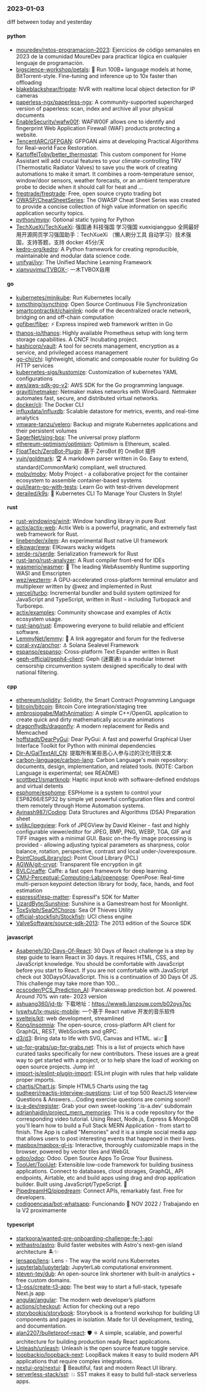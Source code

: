 ### 2023-01-03
diff between today and yesterday

#### python
* [mouredev/retos-programacion-2023](https://github.com/mouredev/retos-programacion-2023): Ejercicios de código semanales en 2023 de la comunidad MoureDev para practicar lógica en cualquier lenguaje de programación.
* [bigscience-workshop/petals](https://github.com/bigscience-workshop/petals): 🌸 Run 100B+ language models at home, BitTorrent-style. Fine-tuning and inference up to 10x faster than offloading
* [blakeblackshear/frigate](https://github.com/blakeblackshear/frigate): NVR with realtime local object detection for IP cameras
* [paperless-ngx/paperless-ngx](https://github.com/paperless-ngx/paperless-ngx): A community-supported supercharged version of paperless: scan, index and archive all your physical documents
* [EnableSecurity/wafw00f](https://github.com/EnableSecurity/wafw00f): WAFW00F allows one to identify and fingerprint Web Application Firewall (WAF) products protecting a website.
* [TencentARC/GFPGAN](https://github.com/TencentARC/GFPGAN): GFPGAN aims at developing Practical Algorithms for Real-world Face Restoration.
* [KartoffelToby/better_thermostat](https://github.com/KartoffelToby/better_thermostat): This custom component for Home Assistant will add crucial features to your climate-controlling TRV (Thermostatic Radiator Valves) to save you the work of creating automations to make it smart. It combines a room-temperature sensor, window/door sensors, weather forecasts, or an ambient temperature probe to decide when it should call for heat and …
* [freqtrade/freqtrade](https://github.com/freqtrade/freqtrade): Free, open source crypto trading bot
* [OWASP/CheatSheetSeries](https://github.com/OWASP/CheatSheetSeries): The OWASP Cheat Sheet Series was created to provide a concise collection of high value information on specific application security topics.
* [python/mypy](https://github.com/python/mypy): Optional static typing for Python
* [TechXueXi/TechXueXi](https://github.com/TechXueXi/TechXueXi): 强国通 科技强国 学习强国 xuexiqiangguo 全网最好用开源网页学习强国助手：TechXueXi （懒人刷分工具 自动学习）技术强国，支持答题，支持 docker 45分/天
* [kedro-org/kedro](https://github.com/kedro-org/kedro): A Python framework for creating reproducible, maintainable and modular data science code.
* [unifyai/ivy](https://github.com/unifyai/ivy): The Unified Machine Learning Framework
* [xianyuyimu/TVBOX-](https://github.com/xianyuyimu/TVBOX-): 一木TVBOX自用

#### go
* [kubernetes/minikube](https://github.com/kubernetes/minikube): Run Kubernetes locally
* [syncthing/syncthing](https://github.com/syncthing/syncthing): Open Source Continuous File Synchronization
* [smartcontractkit/chainlink](https://github.com/smartcontractkit/chainlink): node of the decentralized oracle network, bridging on and off-chain computation
* [gofiber/fiber](https://github.com/gofiber/fiber): ⚡️ Express inspired web framework written in Go
* [thanos-io/thanos](https://github.com/thanos-io/thanos): Highly available Prometheus setup with long term storage capabilities. A CNCF Incubating project.
* [hashicorp/vault](https://github.com/hashicorp/vault): A tool for secrets management, encryption as a service, and privileged access management
* [go-chi/chi](https://github.com/go-chi/chi): lightweight, idiomatic and composable router for building Go HTTP services
* [kubernetes-sigs/kustomize](https://github.com/kubernetes-sigs/kustomize): Customization of kubernetes YAML configurations
* [aws/aws-sdk-go-v2](https://github.com/aws/aws-sdk-go-v2): AWS SDK for the Go programming language.
* [gravitl/netmaker](https://github.com/gravitl/netmaker): Netmaker makes networks with WireGuard. Netmaker automates fast, secure, and distributed virtual networks.
* [docker/cli](https://github.com/docker/cli): The Docker CLI
* [influxdata/influxdb](https://github.com/influxdata/influxdb): Scalable datastore for metrics, events, and real-time analytics
* [vmware-tanzu/velero](https://github.com/vmware-tanzu/velero): Backup and migrate Kubernetes applications and their persistent volumes
* [SagerNet/sing-box](https://github.com/SagerNet/sing-box): The universal proxy platform
* [ethereum-optimism/optimism](https://github.com/ethereum-optimism/optimism): Optimism is Ethereum, scaled.
* [FloatTech/ZeroBot-Plugin](https://github.com/FloatTech/ZeroBot-Plugin): 基于 ZeroBot 的 OneBot 插件
* [yuin/goldmark](https://github.com/yuin/goldmark): 🏆 A markdown parser written in Go. Easy to extend, standard(CommonMark) compliant, well structured.
* [moby/moby](https://github.com/moby/moby): Moby Project - a collaborative project for the container ecosystem to assemble container-based systems
* [quii/learn-go-with-tests](https://github.com/quii/learn-go-with-tests): Learn Go with test-driven development
* [derailed/k9s](https://github.com/derailed/k9s): 🐶 Kubernetes CLI To Manage Your Clusters In Style!

#### rust
* [rust-windowing/winit](https://github.com/rust-windowing/winit): Window handling library in pure Rust
* [actix/actix-web](https://github.com/actix/actix-web): Actix Web is a powerful, pragmatic, and extremely fast web framework for Rust.
* [linebender/xilem](https://github.com/linebender/xilem): An experimental Rust native UI framework
* [elkowar/eww](https://github.com/elkowar/eww): ElKowars wacky widgets
* [serde-rs/serde](https://github.com/serde-rs/serde): Serialization framework for Rust
* [rust-lang/rust-analyzer](https://github.com/rust-lang/rust-analyzer): A Rust compiler front-end for IDEs
* [wasmerio/wasmer](https://github.com/wasmerio/wasmer): 🚀 The leading WebAssembly Runtime supporting WASI and Emscripten
* [wez/wezterm](https://github.com/wez/wezterm): A GPU-accelerated cross-platform terminal emulator and multiplexer written by @wez and implemented in Rust
* [vercel/turbo](https://github.com/vercel/turbo): Incremental bundler and build system optimized for JavaScript and TypeScript, written in Rust – including Turbopack and Turborepo.
* [actix/examples](https://github.com/actix/examples): Community showcase and examples of Actix ecosystem usage.
* [rust-lang/rust](https://github.com/rust-lang/rust): Empowering everyone to build reliable and efficient software.
* [LemmyNet/lemmy](https://github.com/LemmyNet/lemmy): 🐀 A link aggregator and forum for the fediverse
* [coral-xyz/anchor](https://github.com/coral-xyz/anchor): ⚓ Solana Sealevel Framework
* [espanso/espanso](https://github.com/espanso/espanso): Cross-platform Text Expander written in Rust
* [geph-official/geph4-client](https://github.com/geph-official/geph4-client): Geph (迷霧通) is a modular Internet censorship circumvention system designed specifically to deal with national filtering.

#### cpp
* [ethereum/solidity](https://github.com/ethereum/solidity): Solidity, the Smart Contract Programming Language
* [bitcoin/bitcoin](https://github.com/bitcoin/bitcoin): Bitcoin Core integration/staging tree
* [ambrosiogabe/MathAnimation](https://github.com/ambrosiogabe/MathAnimation): A simple C++/OpenGL application to create quick and dirty mathematically accurate animations
* [dragonflydb/dragonfly](https://github.com/dragonflydb/dragonfly): A modern replacement for Redis and Memcached
* [hoffstadt/DearPyGui](https://github.com/hoffstadt/DearPyGui): Dear PyGui: A fast and powerful Graphical User Interface Toolkit for Python with minimal dependencies
* [Dir-A/GalTextAll_CN](https://github.com/Dir-A/GalTextAll_CN): 提取所有某些恶心人参与过的汉化项目文本
* [carbon-language/carbon-lang](https://github.com/carbon-language/carbon-lang): Carbon Language's main repository: documents, design, implementation, and related tools. (NOTE: Carbon Language is experimental; see README)
* [scottbez1/smartknob](https://github.com/scottbez1/smartknob): Haptic input knob with software-defined endstops and virtual detents
* [esphome/esphome](https://github.com/esphome/esphome): ESPHome is a system to control your ESP8266/ESP32 by simple yet powerful configuration files and control them remotely through Home Automation systems.
* [Avinash987/Coding](https://github.com/Avinash987/Coding): Data Structures and Algorithms (DSA) Preparation sheet
* [sylikc/jpegview](https://github.com/sylikc/jpegview): Fork of JPEGView by David Kleiner - fast and highly configurable viewer/editor for JPEG, BMP, PNG, WEBP, TGA, GIF and TIFF images with a minimal GUI. Basic on-the-fly image processing is provided - allowing adjusting typical parameters as sharpness, color balance, rotation, perspective, contrast and local under-/overexposure.
* [PointCloudLibrary/pcl](https://github.com/PointCloudLibrary/pcl): Point Cloud Library (PCL)
* [AGWA/git-crypt](https://github.com/AGWA/git-crypt): Transparent file encryption in git
* [BVLC/caffe](https://github.com/BVLC/caffe): Caffe: a fast open framework for deep learning.
* [CMU-Perceptual-Computing-Lab/openpose](https://github.com/CMU-Perceptual-Computing-Lab/openpose): OpenPose: Real-time multi-person keypoint detection library for body, face, hands, and foot estimation
* [espressif/esp-matter](https://github.com/espressif/esp-matter): Espressif's SDK for Matter
* [LizardByte/Sunshine](https://github.com/LizardByte/Sunshine): Sunshine is a Gamestream host for Moonlight.
* [ToxSylph/SeaOfChoros](https://github.com/ToxSylph/SeaOfChoros): Sea Of Thieves Utility
* [official-stockfish/Stockfish](https://github.com/official-stockfish/Stockfish): UCI chess engine
* [ValveSoftware/source-sdk-2013](https://github.com/ValveSoftware/source-sdk-2013): The 2013 edition of the Source SDK

#### javascript
* [Asabeneh/30-Days-Of-React](https://github.com/Asabeneh/30-Days-Of-React): 30 Days of React challenge is a step by step guide to learn React in 30 days. It requires HTML, CSS, and JavaScript knowledge. You should be comfortable with JavaScript before you start to React. If you are not comfortable with JavaScript check out 30DaysOfJavaScript. This is a continuation of 30 Days Of JS. This challenge may take more than 100…
* [pcscoder/PCS_Prediction_AI](https://github.com/pcscoder/PCS_Prediction_AI): Pancakeswap prediction bot. AI powered. Around 70% win rate- 2023 version
* [ashuang360/jd-tb](https://github.com/ashuang360/jd-tb): 下载地址：https://wwwb.lanzouw.com/b02pys7pc
* [lyswhut/lx-music-mobile](https://github.com/lyswhut/lx-music-mobile): 一个基于 React native 开发的音乐软件
* [sveltejs/kit](https://github.com/sveltejs/kit): web development, streamlined
* [Kong/insomnia](https://github.com/Kong/insomnia): The open-source, cross-platform API client for GraphQL, REST, WebSockets and gRPC.
* [d3/d3](https://github.com/d3/d3): Bring data to life with SVG, Canvas and HTML. 📊📈🎉
* [up-for-grabs/up-for-grabs.net](https://github.com/up-for-grabs/up-for-grabs.net): This is a list of projects which have curated tasks specifically for new contributors. These issues are a great way to get started with a project, or to help share the load of working on open source projects. Jump in!
* [import-js/eslint-plugin-import](https://github.com/import-js/eslint-plugin-import): ESLint plugin with rules that help validate proper imports.
* [chartjs/Chart.js](https://github.com/chartjs/Chart.js): Simple HTML5 Charts using the <canvas> tag
* [sudheerj/reactjs-interview-questions](https://github.com/sudheerj/reactjs-interview-questions): List of top 500 ReactJS Interview Questions & Answers....Coding exercise questions are coming soon!!
* [is-a-dev/register](https://github.com/is-a-dev/register): Grab your own sweet-looking '.is-a.dev' subdomain
* [adrianhajdin/project_mern_memories](https://github.com/adrianhajdin/project_mern_memories): This is a code repository for the corresponding video tutorial. Using React, Node.js, Express & MongoDB you'll learn how to build a Full Stack MERN Application - from start to finish. The App is called "Memories" and it is a simple social media app that allows users to post interesting events that happened in their lives.
* [mapbox/mapbox-gl-js](https://github.com/mapbox/mapbox-gl-js): Interactive, thoroughly customizable maps in the browser, powered by vector tiles and WebGL
* [odoo/odoo](https://github.com/odoo/odoo): Odoo. Open Source Apps To Grow Your Business.
* [ToolJet/ToolJet](https://github.com/ToolJet/ToolJet): Extensible low-code framework for building business applications. Connect to databases, cloud storages, GraphQL, API endpoints, Airtable, etc and build apps using drag and drop application builder. Built using JavaScript/TypeScript. 🚀
* [PipedreamHQ/pipedream](https://github.com/PipedreamHQ/pipedream): Connect APIs, remarkably fast. Free for developers.
* [codigoencasa/bot-whatsapp](https://github.com/codigoencasa/bot-whatsapp): Funcionando 📅 NOV 2022 / Trabajando en la V2 proximamente

#### typescript
* [starkoora/wanted-pre-onboarding-challenge-fe-1-api](https://github.com/starkoora/wanted-pre-onboarding-challenge-fe-1-api): 
* [withastro/astro](https://github.com/withastro/astro): Build faster websites with Astro's next-gen island architecture 🏝✨
* [lensapp/lens](https://github.com/lensapp/lens): Lens - The way the world runs Kubernetes
* [jupyterlab/jupyterlab](https://github.com/jupyterlab/jupyterlab): JupyterLab computational environment.
* [steven-tey/dub](https://github.com/steven-tey/dub): An open-source link shortener with built-in analytics + free custom domains.
* [t3-oss/create-t3-app](https://github.com/t3-oss/create-t3-app): The best way to start a full-stack, typesafe Next.js app
* [angular/angular](https://github.com/angular/angular): The modern web developer’s platform
* [actions/checkout](https://github.com/actions/checkout): Action for checking out a repo
* [storybookjs/storybook](https://github.com/storybookjs/storybook): Storybook is a frontend workshop for building UI components and pages in isolation. Made for UI development, testing, and documentation.
* [alan2207/bulletproof-react](https://github.com/alan2207/bulletproof-react): 🛡️ ⚛️ A simple, scalable, and powerful architecture for building production ready React applications.
* [Unleash/unleash](https://github.com/Unleash/unleash): Unleash is the open source feature toggle service.
* [loopbackio/loopback-next](https://github.com/loopbackio/loopback-next): LoopBack makes it easy to build modern API applications that require complex integrations.
* [nextui-org/nextui](https://github.com/nextui-org/nextui): 🚀 Beautiful, fast and modern React UI library.
* [serverless-stack/sst](https://github.com/serverless-stack/sst): 💥 SST makes it easy to build full-stack serverless apps.

